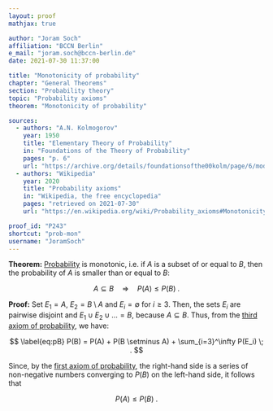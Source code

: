```yaml
---
layout: proof
mathjax: true

author: "Joram Soch"
affiliation: "BCCN Berlin"
e_mail: "joram.soch@bccn-berlin.de"
date: 2021-07-30 11:37:00

title: "Monotonicity of probability"
chapter: "General Theorems"
section: "Probability theory"
topic: "Probability axioms"
theorem: "Monotonicity of probability"

sources:
  - authors: "A.N. Kolmogorov"
    year: 1950
    title: "Elementary Theory of Probability"
    in: "Foundations of the Theory of Probability"
    pages: "p. 6"
    url: "https://archive.org/details/foundationsofthe00kolm/page/6/mode/2up"
  - authors: "Wikipedia"
    year: 2020
    title: "Probability axioms"
    in: "Wikipedia, the free encyclopedia"
    pages: "retrieved on 2021-07-30"
    url: "https://en.wikipedia.org/wiki/Probability_axioms#Monotonicity"

proof_id: "P243"
shortcut: "prob-mon"
username: "JoramSoch"
---
```



**Theorem:** [Probability](/D/prob) is monotonic, i.e. if $A$ is a subset of or equal to  $B$, then the probability of $A$ is smaller than or equal to $B$:

$$ \label{eq:prob-mon}
A \subseteq B \quad \Rightarrow \quad P(A) \leq P(B) \; .
$$


**Proof:** Set $E_1 = A$, $E_2 = B \setminus A$ and $E_i = \emptyset$ for $i \geq 3$. Then, the sets $E_i$ are pairwise disjoint and $E_1 \cup E_2 \cup \ldots = B$, because $A \subseteq B$. Thus, from the [third axiom of probability](/D/prob-ax), we have:

$$ \label{eq:pB}
P(B) = P(A) + P(B \setminus A) + \sum_{i=3}^\infty P(E_i) \; .
$$

Since, by the [first axiom of probability](/D/prob-ax), the right-hand side is a series of non-negative numbers converging to $P(B)$ on the left-hand side, it follows that

$$ \label{eq:prob-mon-qed}
P(A) \leq P(B) \; .
$$